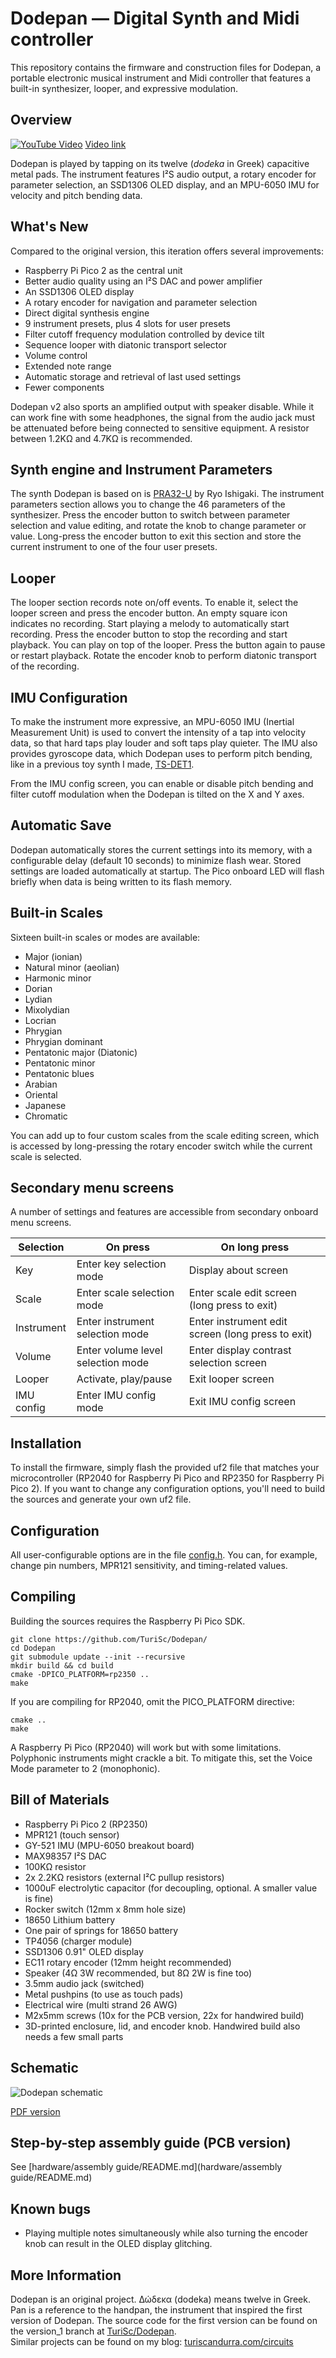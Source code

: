 # Dodepan ­— Digital Synth and Midi controller

This repository contains the firmware and construction files for Dodepan, a portable electronic musical instrument and Midi controller that features a built-in synthesizer, looper, and expressive modulation.

## Overview

[![YouTube Video](dodepan.jpg)](https://youtu.be/9P0qgh-Bno8 "Dodepan")
[Video link](https://youtu.be/9P0qgh-Bno8)

Dodepan is played by tapping on its twelve (_dodeka_ in Greek) capacitive metal pads. The instrument features I²S audio output, a rotary encoder for parameter selection, an SSD1306 OLED display, and an MPU-6050 IMU for velocity and pitch bending data.

## What's New

Compared to the original version, this iteration offers several improvements:

* Raspberry Pi Pico 2 as the central unit
* Better audio quality using an I²S DAC and power amplifier
* An SSD1306 OLED display
* A rotary encoder for navigation and parameter selection
* Direct digital synthesis engine
* 9 instrument presets, plus 4 slots for user presets
* Filter cutoff frequency modulation controlled by device tilt
* Sequence looper with diatonic transport selector
* Volume control
* Extended note range
* Automatic storage and retrieval of last used settings
* Fewer components

Dodepan v2 also sports an amplified output with speaker disable. While it can work fine with some headphones, the signal from the audio jack must be attenuated before being connected to sensitive equipment. A resistor between 1.2KΩ and 4.7KΩ is recommended.

## Synth engine and Instrument Parameters

The synth Dodepan is based on is [PRA32-U](https://github.com/risgk/digital-synth-pra32-u) by Ryo Ishigaki.
The instrument parameters section allows you to change the 46 parameters of the synthesizer. Press the encoder button to switch between parameter selection and value editing, and rotate the knob to change parameter or value. Long-press the encoder button to exit this section and store the current instrument to one of the four user presets.

## Looper

The looper section records note on/off events. To enable it, select the looper screen and press the encoder button. An empty square icon indicates no recording. Start playing a melody to automatically start recording. Press the encoder button to stop the recording and start playback. You can play on top of the looper. Press the button again to pause or restart playback. Rotate the encoder knob to perform diatonic transport of the recording.

## IMU Configuration

To make the instrument more expressive, an MPU-6050 IMU (Inertial Measurement Unit) is used to convert the intensity of a tap into velocity data, so that hard taps play louder and soft taps play quieter. The IMU also provides gyroscope data, which Dodepan uses to perform pitch bending, like in a previous toy synth I made, [TS-DET1](https://github.com/TuriSc/TS-DET1).

From the IMU config screen, you can enable or disable pitch bending and filter cutoff modulation when the Dodepan is tilted on the X and Y axes.

## Automatic Save

Dodepan automatically stores the current settings into its memory, with a configurable delay (default 10 seconds) to minimize flash wear. Stored settings are loaded automatically at startup.
The Pico onboard LED will flash briefly when data is being written to its flash memory.

## Built-in Scales

Sixteen built-in scales or modes are available:

* Major (ionian)
* Natural minor (aeolian)
* Harmonic minor
* Dorian
* Lydian
* Mixolydian
* Locrian
* Phrygian
* Phrygian dominant
* Pentatonic major (Diatonic)
* Pentatonic minor
* Pentatonic blues
* Arabian
* Oriental
* Japanese
* Chromatic

You can add up to four custom scales from the scale editing screen, which is accessed by long-pressing the rotary encoder switch while the current scale is selected.

## Secondary menu screens
A number of settings and features are accessible from secondary onboard menu screens.

| Selection  | On press                          | On long press                                      |
|------------|-----------------------------------|----------------------------------------------------|
| Key        | Enter key selection mode          | Display about screen                               |
| Scale      | Enter scale selection mode        | Enter scale edit screen (long press to exit)       |
| Instrument | Enter instrument selection mode   | Enter instrument edit screen (long press to exit)  |
| Volume     | Enter volume level selection mode | Enter display contrast selection screen            |
| Looper     | Activate, play/pause              | Exit looper screen                                 |
| IMU config | Enter IMU config mode             | Exit IMU config screen                             |

## Installation

To install the firmware, simply flash the provided uf2 file that matches your microcontroller (RP2040 for Raspberry Pi Pico and RP2350 for Raspberry Pi Pico 2). If you want to change any configuration options, you'll need to build the sources and generate your own uf2 file.

## Configuration

All user-configurable options are in the file [config.h](config.h). You can, for example, change pin numbers, MPR121 sensitivity, and timing-related values.

## Compiling

Building the sources requires the Raspberry Pi Pico SDK.

```
git clone https://github.com/TuriSc/Dodepan/
cd Dodepan
git submodule update --init --recursive
mkdir build && cd build
cmake -DPICO_PLATFORM=rp2350 ..
make
```

If you are compiling for RP2040, omit the PICO_PLATFORM directive:
```
cmake ..
make
```
A Raspberry Pi Pico (RP2040) will work but with some limitations. Polyphonic instruments might crackle a bit. To mitigate this, set the Voice Mode parameter to 2 (monophonic).

## Bill of Materials

* Raspberry Pi Pico 2 (RP2350)
* MPR121 (touch sensor)
* GY-521 IMU (MPU-6050 breakout board)
* MAX98357 I²S DAC
* 100KΩ resistor
* 2x 2.2KΩ resistors (external I²C pullup resistors)
* 1000uF electrolytic capacitor (for decoupling, optional. A smaller value is fine)
* Rocker switch (12mm x 8mm hole size)
* 18650 Lithium battery
* One pair of springs for 18650 battery
* TP4056 (charger module)
* SSD1306 0.91" OLED display
* EC11 rotary encoder (12mm height recommended)
* Speaker (4Ω 3W recommended, but 8Ω 2W is fine too)
* 3.5mm audio jack (switched)
* Metal pushpins (to use as touch pads)
* Electrical wire (multi strand 26 AWG)
* M2x5mm screws (10x for the PCB version, 22x for handwired build)
* 3D-printed enclosure, lid, and encoder knob. Handwired build also needs a few small parts

## Schematic

![Dodepan schematic](hardware/Dodepan-schematic.png)

[PDF version](hardware/Dodepan-schematic.pdf)

## Step-by-step assembly guide (PCB version)

See [hardware/assembly guide/README.md](hardware/assembly guide/README.md)

## Known bugs

- Playing multiple notes simultaneously while also turning the encoder knob can result in the OLED display glitching.


## More Information

Dodepan is an original project.
Δώδεκα (dodeka) means twelve in Greek. Pan is a reference to the handpan, the instrument that inspired the first version of Dodepan.
The source code for the first version can be found on the version_1 branch at [TuriSc/Dodepan](https://github.com/TuriSc/Dodepan/tree/version_1).  
Similar projects can be found on my blog: [turiscandurra.com/circuits](https://turiscandurra.com/circuits/)
